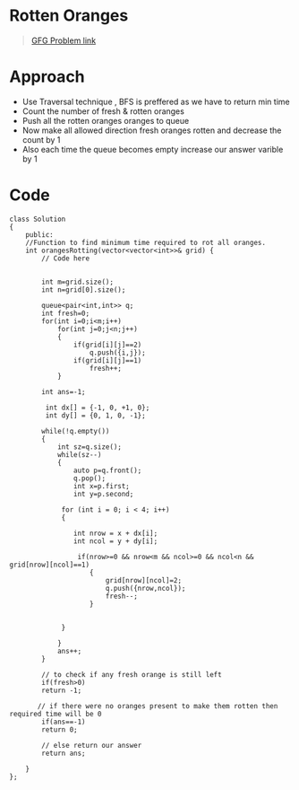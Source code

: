 # Rotten Oranges
> [GFG Problem link ](https://practice.geeksforgeeks.org/problems/rotten-oranges2536/1?)



# Approach 
- Use Traversal technique , BFS is preffered as we have to return min time  
- Count the number of fresh & rotten oranges
- Push all the rotten oranges oranges to queue
- Now make all allowed direction fresh oranges rotten and decrease the count by 1
- Also each time the queue becomes empty increase our answer varible by 1
# Code
```
class Solution 
{
    public:
    //Function to find minimum time required to rot all oranges. 
    int orangesRotting(vector<vector<int>>& grid) {
        // Code here
        
        
        int m=grid.size();
        int n=grid[0].size();
        
        queue<pair<int,int>> q;
        int fresh=0;             
        for(int i=0;i<m;i++)
            for(int j=0;j<n;j++)
            {
                if(grid[i][j]==2)
                    q.push({i,j});
                if(grid[i][j]==1)
                    fresh++;
            }
        
        int ans=-1;
        
         int dx[] = {-1, 0, +1, 0};
         int dy[] = {0, 1, 0, -1};
      
        while(!q.empty())
        {
            int sz=q.size();
            while(sz--)
            {
                auto p=q.front();
                q.pop();
                int x=p.first;
                int y=p.second;
              
             for (int i = 0; i < 4; i++)
             {
                 
                int nrow = x + dx[i];
                int ncol = y + dy[i];
                 
                 if(nrow>=0 && nrow<m && ncol>=0 && ncol<n && grid[nrow][ncol]==1)
                    {
                        grid[nrow][ncol]=2;
                        q.push({nrow,ncol}); 
                        fresh--;
                    }

                 
             }
                
            }  
            ans++; 
        }
        
        // to check if any fresh orange is still left 
        if(fresh>0)
        return -1; 
        
       // if there were no oranges present to make them rotten then required time will be 0
        if(ans==-1) 
        return 0; 
        
        // else return our answer
        return ans;
        
    }
};
```
